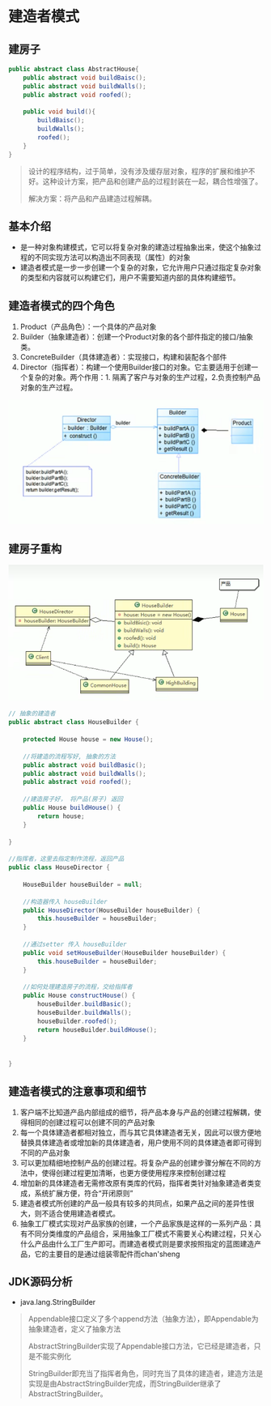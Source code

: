 # 建造者模式

## 建房子

```java
public abstract class AbstractHouse{
    public abstract void buildBaisc();
    public abstract void buildWalls();
    public abstract void roofed();
    
    public void build(){
        buildBaisc();
        buildWalls();
        roofed();
    }
}
```

> 设计的程序结构，过于简单，没有涉及缓存层对象，程序的扩展和维护不好。这种设计方案，把产品和创建产品的过程封装在一起，耦合性增强了。
>
> 解决方案：将产品和产品建造过程解耦。

## 基本介绍

- 是一种对象构建模式，它可以将复杂对象的建造过程抽象出来，使这个抽象过程的不同实现方法可以构造出不同表现（属性）的对象
- 建造者模式是一步一步创建一个复杂的对象，它允许用户只通过指定复杂对象的类型和内容就可以构建它们，用户不需要知道内部的具体构建细节。

## 建造者模式的四个角色

1. Product（产品角色）：一个具体的产品对象
2. Builder（抽象建造者）：创建一个Product对象的各个部件指定的接口/抽象类。
3. ConcreteBuilder（具体建造者）：实现接口，构建和装配各个部件
4. Director（指挥者）：构建一个使用Builder接口的对象。它主要适用于创建一个复杂的对象。两个作用：1. 隔离了客户与对象的生产过程，2.负责控制产品对象的生产过程。

![image-20250306101938330](./assets/image-20250306101938330.png)

## 建房子重构

![image-20250306102429245](./assets/image-20250306102429245.png)

```java
// 抽象的建造者
public abstract class HouseBuilder {

	protected House house = new House();
	
	//将建造的流程写好, 抽象的方法
	public abstract void buildBasic();
	public abstract void buildWalls();
	public abstract void roofed();
	
	//建造房子好， 将产品(房子) 返回
	public House buildHouse() {
		return house;
	}
	
}

//指挥者，这里去指定制作流程，返回产品
public class HouseDirector {
	
	HouseBuilder houseBuilder = null;

	//构造器传入 houseBuilder
	public HouseDirector(HouseBuilder houseBuilder) {
		this.houseBuilder = houseBuilder;
	}

	//通过setter 传入 houseBuilder
	public void setHouseBuilder(HouseBuilder houseBuilder) {
		this.houseBuilder = houseBuilder;
	}
	
	//如何处理建造房子的流程，交给指挥者
	public House constructHouse() {
		houseBuilder.buildBasic();
		houseBuilder.buildWalls();
		houseBuilder.roofed();
		return houseBuilder.buildHouse();
	}
	
	
}

```

## 建造者模式的注意事项和细节

1. 客户端不比知道产品内部组成的细节，将产品本身与产品的创建过程解耦，使得相同的创建过程可以创建不同的产品对象
2. 每一个具体建造者都相对独立，而与其它具体建造者无关，因此可以很方便地替换具体建造者或增加新的具体建造者，用户使用不同的具体建造者即可得到不同的产品对象
3. 可以更加精细地控制产品的创建过程。将复杂产品的创建步骤分解在不同的方法中，使得创建过程更加清晰，也更方便使用程序来控制创建过程
4. 增加新的具体建造者无需修改原有类库的代码，指挥者类针对抽象建造者类变成，系统扩展方便，符合“开闭原则”
5. 建造者模式所创建的产品一般具有较多的共同点，如果产品之间的差异性很大，则不适合使用建造者模式。
6. 抽象工厂模式实现对产品家族的创建，一个产品家族是这样的一系列产品：具有不同分类维度的产品组合，采用抽象工厂模式不需要关心构建过程，只关心什么产品由什么工厂生产即可。而建造者模式则是要求按照指定的蓝图建造产品，它的主要目的是通过组装零配件而chan'sheng

## JDK源码分析

- java.lang.StringBuilder

> Appendable接口定义了多个append方法（抽象方法），即Appendable为抽象建造者，定义了抽象方法
>
> AbstractStringBuilder实现了Appendable接口方法，它已经是建造者，只是不能实例化
>
> StringBuilder即充当了指挥者角色，同时充当了具体的建造者，建造方法是实现是由AbstractStringBuilder完成，而StringBuilder继承了AbstractStringBuilder。
